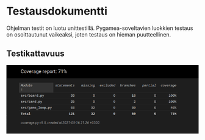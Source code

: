 # Testausdokumentti

Ohjelman testit on luotu unittestillä. Pygamea-soveltavien luokkien testaus on osoittautunut vaikeaksi, 
joten testaus on hieman puutteellinen.

## Testikattavuus

![Testikattavuus](./kuvat/test_coverage.png)
